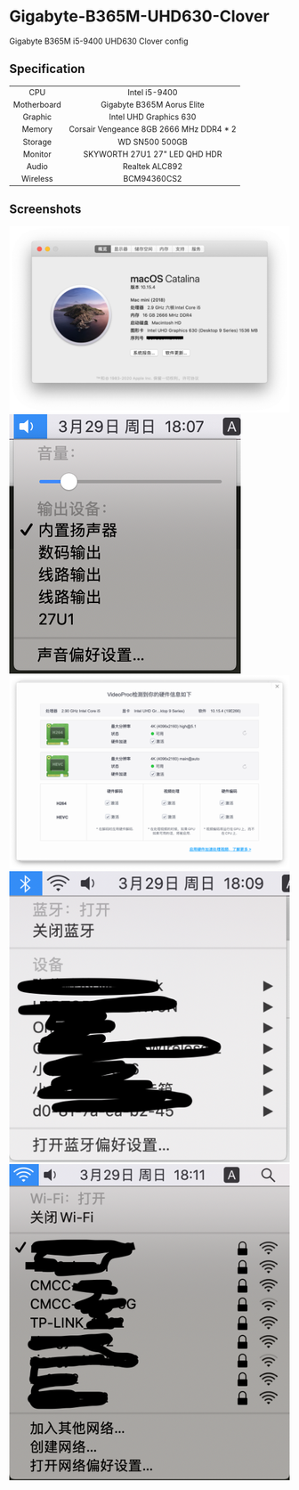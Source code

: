# Gigabyte-B365M-UHD630-Clover

Gigabyte B365M i5-9400 UHD630 Clover config

## Specification

|      |                                    |
| :------: | :----------------------------------------: |
|  CPU  |        Intel i5-9400                        |
|   Motherboard   |        Gigabyte B365M Aorus Elite           |
|   Graphic   |        Intel UHD Graphics 630               |
|   Memory   |        Corsair Vengeance 8GB 2666 MHz DDR4 * 2 |
|   Storage   |        WD SN500 500GB                     |
|  Monitor  |        SKYWORTH 27U1 27" LED QHD HDR         |
|   Audio   |        Realtek ALC892                       |
|   Wireless   |        BCM94360CS2                          |

## Screenshots

![](https://raw.githubusercontent.com/ChuanfengZhang/Image-Hosting/master/img/20200329180500.png)
![](https://raw.githubusercontent.com/ChuanfengZhang/Image-Hosting/master/img/20200329180713.png)
![](https://raw.githubusercontent.com/ChuanfengZhang/Image-Hosting/master/img/20200329180812.png)
![](https://raw.githubusercontent.com/ChuanfengZhang/Image-Hosting/master/img/20200329181000.png)
![](https://raw.githubusercontent.com/ChuanfengZhang/Image-Hosting/master/img/20200329181200.png)